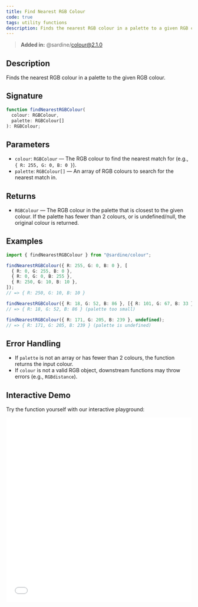 ```yaml
---
title: Find Nearest RGB Colour
code: true
tags: utility functions
description: Finds the nearest RGB colour in a palette to a given RGB colour.
---
```


> **Added in:** @sardine/colour@2.1.0

## Description

Finds the nearest RGB colour in a palette to the given RGB colour.

## Signature

```typescript
function findNearestRGBColour(
  colour: RGBColour,
  palette: RGBColour[]
): RGBColour;
```

## Parameters

- `colour`: `RGBColour` — The RGB colour to find the nearest match for (e.g., `{ R: 255, G: 0, B: 0 }`).
- `palette`: `RGBColour[]` — An array of RGB colours to search for the nearest match in.

## Returns

- `RGBColour` — The RGB colour in the palette that is closest to the given colour. If the palette has fewer than 2 colours, or is undefined/null, the original colour is returned.

## Examples

```typescript
import { findNearestRGBColour } from "@sardine/colour";

findNearestRGBColour({ R: 255, G: 0, B: 0 }, [
  { R: 0, G: 255, B: 0 },
  { R: 0, G: 0, B: 255 },
  { R: 250, G: 10, B: 10 },
]);
// => { R: 250, G: 10, B: 10 }

findNearestRGBColour({ R: 18, G: 52, B: 86 }, [{ R: 101, G: 67, B: 33 }]);
// => { R: 18, G: 52, B: 86 } (palette too small)

findNearestRGBColour({ R: 171, G: 205, B: 239 }, undefined);
// => { R: 171, G: 205, B: 239 } (palette is undefined)
```

## Error Handling

- If `palette` is not an array or has fewer than 2 colours, the function returns the input colour.
- If `colour` is not a valid RGB object, downstream functions may throw errors (e.g., `RGBdistance`).

## Interactive Demo

Try the function yourself with our interactive playground:

<iframe
  src="/playground/findNearestRGBColour.html"
  title="findNearestRGBColour"
  width="100%"
  height="500px"
  style="border:0; overflow:hidden;"
  sandbox="allow-scripts allow-same-origin"
></iframe>
